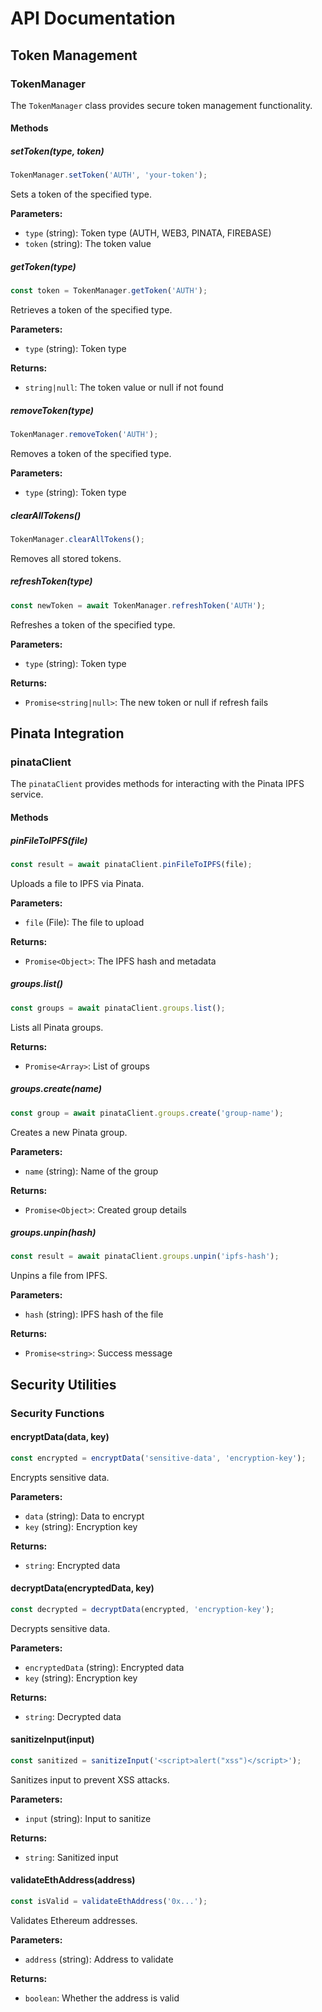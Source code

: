 # API Documentation

## Token Management

### TokenManager

The `TokenManager` class provides secure token management functionality.

#### Methods

##### setToken(type, token)
```javascript
TokenManager.setToken('AUTH', 'your-token');
```
Sets a token of the specified type.

**Parameters:**
- `type` (string): Token type (AUTH, WEB3, PINATA, FIREBASE)
- `token` (string): The token value

##### getToken(type)
```javascript
const token = TokenManager.getToken('AUTH');
```
Retrieves a token of the specified type.

**Parameters:**
- `type` (string): Token type

**Returns:**
- `string|null`: The token value or null if not found

##### removeToken(type)
```javascript
TokenManager.removeToken('AUTH');
```
Removes a token of the specified type.

**Parameters:**
- `type` (string): Token type

##### clearAllTokens()
```javascript
TokenManager.clearAllTokens();
```
Removes all stored tokens.

##### refreshToken(type)
```javascript
const newToken = await TokenManager.refreshToken('AUTH');
```
Refreshes a token of the specified type.

**Parameters:**
- `type` (string): Token type

**Returns:**
- `Promise<string|null>`: The new token or null if refresh fails

## Pinata Integration

### pinataClient

The `pinataClient` provides methods for interacting with the Pinata IPFS service.

#### Methods

##### pinFileToIPFS(file)
```javascript
const result = await pinataClient.pinFileToIPFS(file);
```
Uploads a file to IPFS via Pinata.

**Parameters:**
- `file` (File): The file to upload

**Returns:**
- `Promise<Object>`: The IPFS hash and metadata

##### groups.list()
```javascript
const groups = await pinataClient.groups.list();
```
Lists all Pinata groups.

**Returns:**
- `Promise<Array>`: List of groups

##### groups.create(name)
```javascript
const group = await pinataClient.groups.create('group-name');
```
Creates a new Pinata group.

**Parameters:**
- `name` (string): Name of the group

**Returns:**
- `Promise<Object>`: Created group details

##### groups.unpin(hash)
```javascript
const result = await pinataClient.groups.unpin('ipfs-hash');
```
Unpins a file from IPFS.

**Parameters:**
- `hash` (string): IPFS hash of the file

**Returns:**
- `Promise<string>`: Success message

## Security Utilities

### Security Functions

#### encryptData(data, key)
```javascript
const encrypted = encryptData('sensitive-data', 'encryption-key');
```
Encrypts sensitive data.

**Parameters:**
- `data` (string): Data to encrypt
- `key` (string): Encryption key

**Returns:**
- `string`: Encrypted data

#### decryptData(encryptedData, key)
```javascript
const decrypted = decryptData(encrypted, 'encryption-key');
```
Decrypts sensitive data.

**Parameters:**
- `encryptedData` (string): Encrypted data
- `key` (string): Encryption key

**Returns:**
- `string`: Decrypted data

#### sanitizeInput(input)
```javascript
const sanitized = sanitizeInput('<script>alert("xss")</script>');
```
Sanitizes input to prevent XSS attacks.

**Parameters:**
- `input` (string): Input to sanitize

**Returns:**
- `string`: Sanitized input

#### validateEthAddress(address)
```javascript
const isValid = validateEthAddress('0x...');
```
Validates Ethereum addresses.

**Parameters:**
- `address` (string): Address to validate

**Returns:**
- `boolean`: Whether the address is valid 